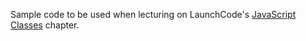 Sample code to be used when lecturing on LaunchCode's [JavaScript Classes](https://education.launchcode.org/intro-to-web-dev-curriculum/classes/index.html) chapter.